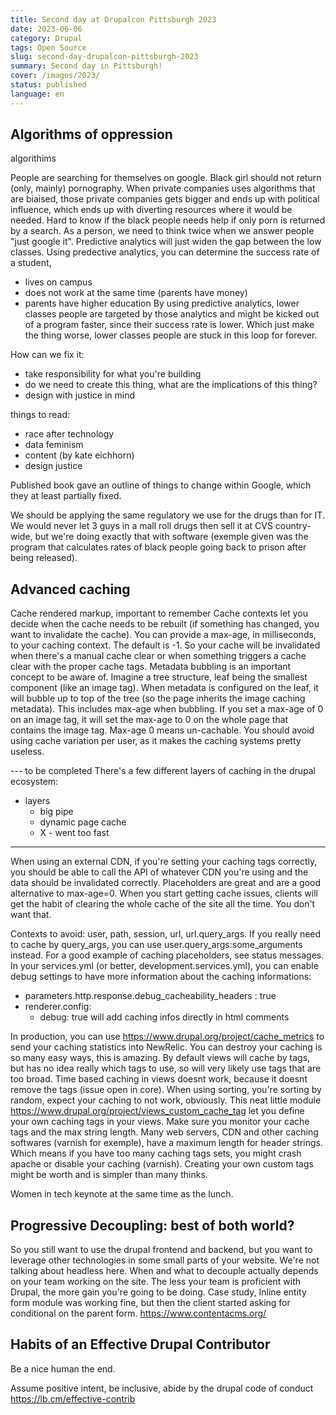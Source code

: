 ```yaml
---
title: Second day at Drupalcon Pittsburgh 2023
date: 2023-06-06
category: Drupal
tags: Open Source
slug: second-day-drupalcon-pittsburgh-2023
summary: Second day in Pittsburgh!
cover: /images/2023/
status: published
language: en
---
```


Algorithms of oppression
------

algorithims

People are searching for themselves on google. Black girl should not return (only, mainly) pornography.
When private companies uses algorithms that are biaised, those private companies gets bigger and ends up with political influence,
which ends up with diverting resources where it would be needed.
Hard to know if the black people needs help if only porn is returned by a search.
As a person, we need to think twice when we answer people "just google it".
Predictive analytics will just widen the gap between the low classes. Using predective analytics, you can determine the success rate
of a student,
- lives on campus
- does not work at the same time (parents have money)
- parents have higher education
By using predictive analytics, lower classes people are targeted by those analytics and might be kicked out of a program faster, since their success rate is lower.
Which just make the thing worse, lower classes people are stuck in this loop for forever.

How can we fix it:
- take responsibility for what you're building
- do we need to create this thing, what are the implications of this thing?
- design with justice in mind

things to read:
- race after technology
- data feminism
- content (by kate eichhorn)
- design justice

Published book gave an outline of things to change within Google, which they at least partially fixed.

We should be applying the same regulatory we use for the drugs than for IT. We would never let 3 guys in a mall roll drugs then sell it at CVS country-wide, but we're doing exactly that
with software (exemple given was the program that calculates rates of black people going back to prison after being released).

Advanced caching
------------

Cache rendered markup, important to remember
Cache contexts let you decide when the cache needs to be rebuilt (if something has changed, you want to invalidate the cache). 
You can provide a max-age, in milliseconds, to your caching context. The default is -1. So your cache will be invalidated when there's a manual cache clear or when something triggers a cache clear with the proper cache tags.
Metadata bubbling is an important concept to be aware of. Imagine a tree structure, leaf being the smallest component (like an image tag). When metadata is configured on the leaf, it will bubble up to top of the tree (so the page inherits the image caching metadata).
This includes max-age when bubbling. If you set a max-age of 0 on an image tag, it will set the max-age to 0 on the whole page that contains the image tag. Max-age 0 means un-cachable.
You should avoid using cache variation per user, as it makes the caching systems pretty useless.

--- to be completed
There's a few different layers of caching in the drupal ecosystem: 
- layers
  - big pipe
  - dynamic page cache
  - X - went too fast
----

When using an external CDN, if you're setting your caching tags correctly, you should be able to call the API of whatever CDN you're using and the data should be invalidated correctly.
Placeholders are great and are a good alternative to max-age=0.
When you start getting cache issues, clients will get the habit of clearing the whole cache of the site all the time. You don't want that.

Contexts to avoid: user, path, session, url, url.query_args. If you really need to cache by query_args, you can use user.query_args:some_arguments instead.
For a good example of caching placeholders, see status messages.
In your services.yml (or better, development.services.yml), you can enable debug settings to have more information about the caching informations:
 - parameters.http.response.debug_cacheability_headers : true
 - renderer.config:
   - debug: true will add caching infos directly in html comments

In production, you can use https://www.drupal.org/project/cache_metrics to send your caching statistics into NewRelic.
You can destroy your caching is so many easy ways, this is amazing.
By default views will cache by tags, but has no idea really which tags to use, so will very likely use tags that are too broad.
Time based caching in views doesnt work, because it doesnt remove the tags (issue open in core).
When using sorting, you're sorting by random, expect your caching to not work, obviously.
This neat little module https://www.drupal.org/project/views_custom_cache_tag let you define your own caching tags in your views.
Make sure you monitor your cache tags and the max string length. Many web servers, CDN and other caching softwares (varnish for exemple), 
have a maximum length for header strings. Which means if you have too many caching tags sets, you might crash apache or disable your caching (varnish).
Creating your own custom tags might be worth and is simpler than many thinks.

Women in tech keynote at the same time as the lunch.

Progressive Decoupling: best of both world?
------------

So you still want to use the drupal frontend and backend, but you want to leverage other technologies in some small parts of your website.
We're not talking about headless here.
When and what to decouple actually depends on your team working on the site. The less your team is proficient with Drupal, the more gain you're going to be doing.
Case study, Inline entity form module was working fine, but then the client started asking for conditional on the parent form.
https://www.contentacms.org/

Habits of an Effective Drupal Contributor
---------

Be a nice human
the end.


Assume positive intent, be inclusive, abide by the drupal code of conduct
https://lb.cm/effective-contrib
